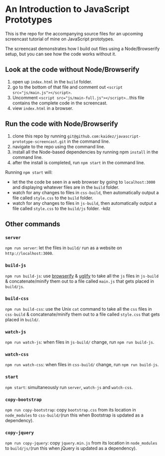 # An Introduction to JavaScript Prototypes

This is the repo for the accompanying source files for an upcoming screencast tutorial of mine on JavaScript prototypes.

The screencast demonstrates how I build out files using a Node/Browserify setup, but you can see how the code works without it.

## Look at the code without Node/Browserify

1. open up `index.html` in the `build` folder.
2. go to the bottom of that file and comment out `<script src="js/main.js"></script>`.
3. Uncomment `<script src="js/main-full.js"></script>`...this file contains the complete code in the screencast.
4. view `index.html` in a browser.

## Run the code with Node/Browserify

1. clone this repo by running `git@github.com:kaidez/javascript-prototype-screencast.git` in the command line.
2. navigate to the repo using the command line.
3. install all the Node-based dependencies by running npm `install` in the command line.
4. after the install is completed, run  `npm start` in the command line.

Running `npm start` will:

* let the the code be seen in a web browser by going to `localhost:3000` and displaying whatever files are in the `build` folder.
* watch for any changes to files in `css-build`, then automatically output a file called `style.css` to the `build` folder.
* watch for any changes to files in `js-build`, then automatically output a file called `style.css` to the `build/js` folder.
-kdz

## Other commands

### `server`
`npm run server`: let the files in `build/` run as a website on `http://localhost:3000`.

### `build-js`
`npm run build-js`: use [browserify](http://browserify.org/) & [uglify](https://www.npmjs.com/package/uglifyjs) to take all the `js` files in `js-build` & concatenate/minify them out to a file called `main.js` that gets placed in `build/js`.

### `build-css`
`npm run build-css`: use the Unix `cat` command to take all the `css` files in `css-build` & concatenate/minify them out to a file called `style.css` that gets placed in `build/`.

### `watch-js`
`npm run watch-js`: when files in `js-build/` change, run `npm run build-js`.

### `watch-css`
`npm run watch-css`: when files in `css-build/` change, run `npm run build-js`.

### `start`
`npm start`: simultaneously run `server`, `watch-js` and `watch-css`.

### `copy-bootstrap`
`npm run copy-bootstrap`: copy `bootstrap.css` from its location in `node_modules` to `css-build/`(run this when Bootstrap is updated as a dependency).

### `copy-jquery`
`npm run copy-jquery`: copy `jquery.min.js` from its location in `node_modules` to `build/js/`(run this when jQuery is updated as a dependency).


<!--["Introduction to JavaScript Prototypes"](http://kaidez.com/javascript-prototypes-tutorial)
  -->
